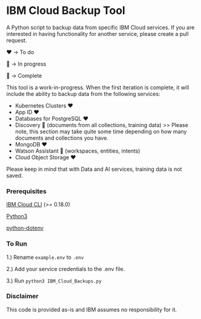 # IBM Cloud Backup Tool

A Python script to backup data from specific IBM Cloud services. If you are interested in having functionality for another service, please create a pull request.

:heart: -> To do

:yellow_heart: -> In progress

:green_heart: -> Complete

This tool is a work-in-progress. When the first iteration is complete, it will include the ability to backup data from the following services:
- Kubernetes Clusters :heart:
- App ID :heart:
- Databases for PostgreSQL :heart:
- Discovery :green_heart: (documents from all collections, training data) >> Please note, this section may take quite some time depending on how many documents and collections you have.
- MongoDB :heart:
- Watson Assistant :green_heart: (workspaces, entities, intents)
- Cloud Object Storage :heart:

Please keep in mind that with Data and AI services, training data is not saved.

### Prerequisites
[IBM Cloud CLI](https://cloud.ibm.com/docs/cli?topic=cloud-cli-getting-started) (>= 0.18.0)

[Python3](https://www.python.org/downloads/)

[python-dotenv](https://pypi.org/project/python-dotenv/)


### To Run
1.) Rename `example.env` to `.env`

2.) Add your service credentials to the .env file.

3.) Run `python3 IBM_Cloud_Backups.py`

### Disclaimer
This code is provided as-is and IBM assumes no responsibility for it.
